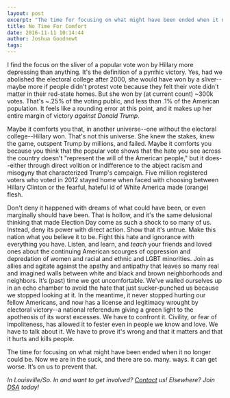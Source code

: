 ```yaml
---
layout: post
excerpt: "The time for focusing on what might have been ended when it no longer could be"
title: No Time For Comfort
date: 2016-11-11 10:14:44
author: Joshua Goodnewt
tags:
---
```


I find the focus on the sliver of a popular vote won by Hillary more depressing than anything. It's the definition of a pyrrhic victory. Yes, had we abolished the electoral college after 2000, she would have won by a sliver--maybe more if people didn't protest vote because they felt their vote didn't matter in their red-state homes. But she won by (at current count) ~300k votes. That's ~.25% of the voting public, and less than .1% of the American population. It feels like a rounding error at this point, and it makes up her entire margin of victory _against Donald Trump_.

Maybe it comforts you that, in another universe--one without the electoral college--Hillary won. That's not this universe. She knew the stakes, knew the game, outspent Trump by millions, and failed. Maybe it comforts you because you think that the popular vote shows that the hate you see across the country doesn't "represent the will of the American people," but it does--either through direct volition or indifference to the abject racism and misogyny that characterized Trump's campaign. Five million registered voters who voted in 2012 stayed home when faced with choosing between Hillary Clinton or the fearful, hateful id of White America made (orange) flesh.

Don't deny it happened with dreams of what could have been, or even marginally should have been. That is hollow, and it's the same delusional thinking that made Election Day come as such a shock to so many of us. Instead, deny its power with direct action. Show that it's untrue. Make this nation what you believe it to be. Fight this hate and ignorance with everything you have. Listen, and learn, and _teach_ your friends and loved ones about the continuing American scourges of oppression and depredation of women and racial and ethnic and LGBT minorities. Join as allies and agitate against the apathy and antipathy that leaves so many real and imagined walls between white and black and brown neighborhoods and neighbors. It’s (past) time we got uncomfortable. We've walled ourselves up in an echo chamber to avoid the hate that just sucker-punched us because we stopped looking at it. In the meantime, it never stopped hurting our fellow Americans, and now has a license and legitimacy wrought by electoral victory--a national referendum giving a green light to the apotheosis of its worst excesses. We have to confront it. Civility, or fear of impoliteness, has allowed it to fester even in people we know and love. We have to talk about it. We have to prove it's wrong and that it matters and that it hurts and kills people.

The time for focusing on what might have been ended when it no longer could be. Now we are in the suck, and there are so. many. ways. it can get worse. It’s on us to prevent that.


*In Louisville/So. In and want to get involved? [Contact](http://goo.gl/I4MVf9) us! Elsewhere? Join [DSA](http://dsausa.org) today!*
